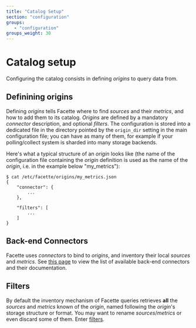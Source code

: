 ```yaml
---
title: "Catalog Setup"
section: "configuration"
groups:
   - "configuration"
groups_weight: 30
---
```


# Catalog setup

Configuring the catalog consists in defining *origins* to query data from.

## Definining origins

Defining *origins* tells Facette where to find *sources* and their *metrics*, and how to add them to its catalog.
*Origins* are defined by a mandatory *connector* description, and optional *filters*. The configuration is stored into a
dedicated file in the directory pointed by the `origin_dir` setting in the main configuration file; you can have as
many of them, for example if your polling/collect system is sharded into many storage backends.

Here's what a typical structure of an *origin* looks like (the name of the configuration file containing the *origin*
definition is used as the name of the *origin*, i.e. in the example below "my_metrics"):

```
$ cat /etc/facette/origins/my_metrics.json
{
	"connector": {
		...
	},

	"filters": [
		...
	]
}

```
## Back-end Connectors

Facette uses *connectors* to bind to *origins*, and inventory their local *sources* and *metrics*. See
[this page](/docs/configuration/catalog/connectors/) to view the list of available back-end connectors and their
documentation.

## Filters

By default the inventory mechanism of Facette queries retrieves **all** the *sources* and *metrics* known of the
*origin*, named following the *origin*'s storage structure or format. You may want to rename *sources*/*metrics* or even
discard some of them. Enter [filters](/docs/configuration/catalog/filters/).

